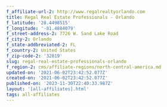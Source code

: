 ```yaml
---
f_affiliate-url-2: http://www.regalrealtyorlando.com
title: Regal Real Estate Professionals - Orlando
f_latitude: '28.4498515'
f_longitude: '-81.4884079'
f_street-address-2: 7726 W. Sand Lake Road­
f_city-2: Orlando­
f_state-addbreviated-2: FL­
f_country-2: United States
f_zip-code-2: '32819'
slug: regal-real-estate-professionals-orlando
f_region-2: cms/affiliate-regions/north-central-america.md
updated-on: '2021-06-02T23:42:52.077Z'
created-on: '2021-06-02T23:42:52.077Z'
published-on: '2023-11-30T22:40:33.987Z'
layout: '[all-affiliates].html'
tags: all-affiliates
---
```



